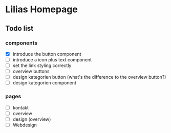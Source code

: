 # Lilias Homepage
## Todo list
### components
- [X] introduce the button component
- [ ] introduce a icon plus text component
- [ ] set the link styling correctly
- [ ] overview buttons
- [ ] design kategorien button (what's the difference to the overview button?)
- [ ] design kategorien component

### pages
- [ ] kontakt
- [ ] overview
- [ ] design (overview)
- [ ] Webdesign
